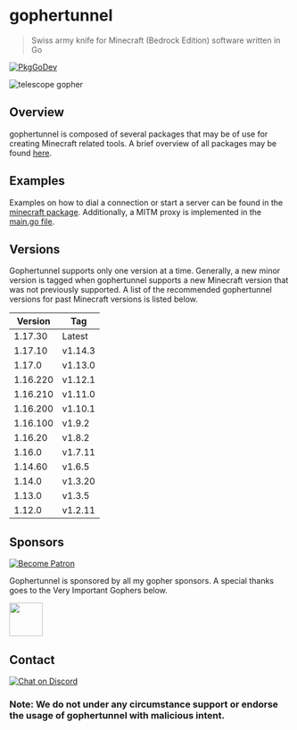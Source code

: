 # gophertunnel
> Swiss army knife for Minecraft (Bedrock Edition) software written in Go

[![PkgGoDev](https://pkg.go.dev/badge/github.com/sandertv/gophertunnel)](https://pkg.go.dev/github.com/sandertv/gophertunnel)

![telescope gopher](https://raw.githubusercontent.com/Sandertv/gophertunnel/master/gophertunnel_telescope_coloured.png)

## Overview
gophertunnel is composed of several packages that may be of use for creating Minecraft related tools. A brief
overview of all packages may be found [here](https://pkg.go.dev/mod/github.com/sandertv/gophertunnel?tab=packages).

## Examples
Examples on how to dial a connection or start a server can be found in the [minecraft package](https://github.com/Sandertv/gophertunnel/tree/master/minecraft).
Additionally, a MITM proxy is implemented in the [main.go file](https://github.com/Sandertv/gophertunnel/blob/master/main.go).

## Versions
Gophertunnel supports only one version at a time. Generally, a new minor version is tagged when gophertunnel
supports a new Minecraft version that was not previously supported. A list of the recommended gophertunnel
versions for past Minecraft versions is listed below.

| Version  | Tag      |
|----------|----------|
| 1.17.30  | Latest   |
| 1.17.10  | v1.14.3  |
| 1.17.0   | v1.13.0  |
| 1.16.220 | v1.12.1  |
| 1.16.210 | v1.11.0  |
| 1.16.200 | v1.10.1  |
| 1.16.100 | v1.9.2   |
| 1.16.20  | v1.8.2   |
| 1.16.0   | v1.7.11  |
| 1.14.60  | v1.6.5   |
| 1.14.0   | v1.3.20  |
| 1.13.0   | v1.3.5   |
| 1.12.0   | v1.2.11  |

## Sponsors
[![Become Patron](https://img.shields.io/badge/dynamic/json?logo=patreon&style=for-the-badge&color=%23e85b46&label=Patreon&query=data.attributes.patron_count&suffix=%20patrons&url=https%3A%2F%2Fwww.patreon.com%2Fapi%2Fcampaigns%2F2832539)](https://patreon.com/sandertv)

Gophertunnel is sponsored by all my gopher sponsors. A special thanks goes to the Very Important Gophers below.

<a href="https://github.com/andresbytes"><img src="https://avatars.githubusercontent.com/u/21067195?v=4" width="60" height="60"></a>

## Contact
[![Chat on Discord](https://img.shields.io/badge/Chat-On%20Discord-738BD7.svg?style=for-the-badge)](https://discord.com/invite/U4kFWHhTNR)

### Note: We do not under any circumstance support or endorse the usage of gophertunnel with malicious intent.

